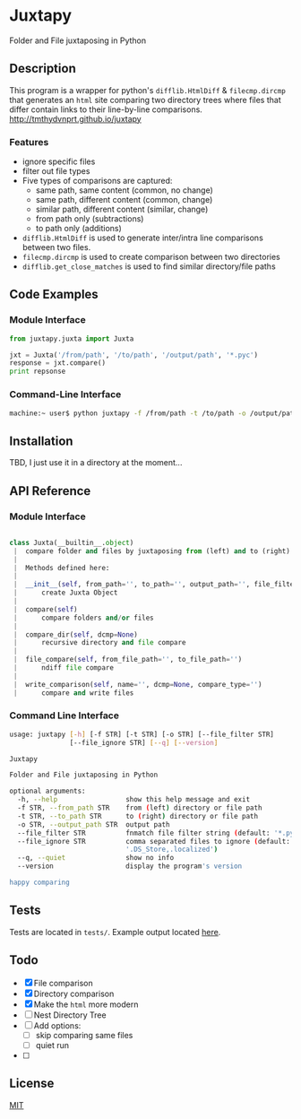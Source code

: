 Juxtapy
=======
Folder and File juxtaposing in Python

Description
-----------

This program is a wrapper for python's `difflib.HtmlDiff` & `filecmp.dircmp` that generates an `html` site comparing two directory trees where files that differ contain links to their line-by-line comparisons. http://tmthydvnprt.github.io/juxtapy

### Features
* ignore specific files
* filter out file types
* Five types of comparisons are captured:
    * same path, same content (common, no change)
    * same path, different content (common, change)
    * similar path, different content (similar, change)
    * from path only (subtractions)
    * to path only (additions)
* `difflib.HtmlDiff` is used to generate inter/intra line comparisons between two files.
* `filecmp.dircmp` is used to create comparison between two directories
* `difflib.get_close_matches` is used to find similar directory/file paths

Code Examples
-------------

### Module Interface

```python
from juxtapy.juxta import Juxta

jxt = Juxta('/from/path', '/to/path', '/output/path', '*.pyc')
response = jxt.compare()
print repsonse
```

### Command-Line Interface

```sh
machine:~ user$ python juxtapy -f /from/path -t /to/path -o /output/path --file_filter *.pyc
```

Installation
------------
TBD, I just use it in a directory at the moment...

API Reference
-------------

### Module Interface
```python

class Juxta(__builtin__.object)
 |  compare folder and files by juxtaposing from (left) and to (right) directories
 |  
 |  Methods defined here:
 |  
 |  __init__(self, from_path='', to_path='', output_path='', file_filter=None, file_ignore=None, quiet=False)
 |      create Juxta Object
 |  
 |  compare(self)
 |      compare folders and/or files
 |  
 |  compare_dir(self, dcmp=None)
 |      recursive directory and file compare
 |  
 |  file_compare(self, from_file_path='', to_file_path='')
 |      ndiff file compare
 |  
 |  write_comparison(self, name='', dcmp=None, compare_type='')
 |      compare and write files
```

### Command Line Interface
```sh
usage: juxtapy [-h] [-f STR] [-t STR] [-o STR] [--file_filter STR]
               [--file_ignore STR] [--q] [--version]

Juxtapy

Folder and File juxtaposing in Python

optional arguments:
  -h, --help                 show this help message and exit
  -f STR, --from_path STR    from (left) directory or file path
  -t STR, --to_path STR      to (right) directory or file path
  -o STR, --output_path STR  output path
  --file_filter STR          fnmatch file filter string (default: '*.pyc')
  --file_ignore STR          comma separated files to ignore (default:
                             '.DS_Store,.localized')
  --q, --quiet               show no info
  --version                  display the program's version

happy comparing
```

Tests
-----
Tests are located in `tests/`.  Example output located [here](http://tmthydvnprt.github.io/juxtapy/from_compare_to/index.html).

Todo
----
* [x] File comparison
* [x] Directory comparison
* [x] Make the `html` more modern
* [ ] Nest Directory Tree
* [ ] Add options:
    * [ ] skip comparing same files
    * [ ] quiet run
* [ ] 

License
-------
[MIT](https://github.com/tmthydvnprt/juxtapy/blob/master/LICENSE)
